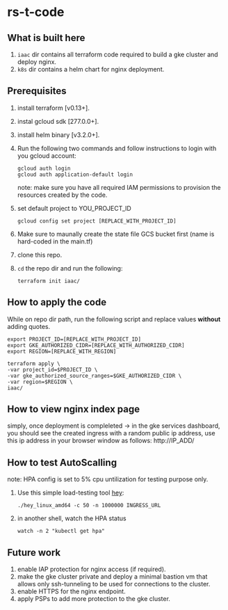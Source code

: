 # rs-t-code

## What is built here
1. ``` iaac ``` dir contains all terraform code required to build a gke cluster and deploy nginx.
2. ``` k8s ``` dir contains a helm chart for nginx deployment.

## Prerequisites
1. install terraform [v0.13+].
2. instal gcloud sdk [277.0.0+].
3. install helm binary [v3.2.0+].
4. Run the following two commands and follow instructions to login with you gcloud account:
    ```
    gcloud auth login
    gcloud auth application-default login
    ```
    note: make sure you have all required IAM permissions to provision the resources created by the code.

5. set default project to YOU_PROJECT_ID
    ```
    gcloud config set project [REPLACE_WITH_PROJECT_ID]
    ```
6. Make sure to maunally create the state file GCS bucket first (name is hard-coded in the main.tf)
7. clone this repo.
8. `cd` the repo dir and run the following:
    ```
    terraform init iaac/
    ```

## How to apply the code
While on repo dir path, run the following script and replace values **without** adding quotes.
```
export PROJECT_ID=[REPLACE_WITH_PROJECT_ID]
export GKE_AUTHORIZED_CIDR=[REPLACE_WITH_AUTHORIZED_CIDR]
export REGION=[REPLACE_WITH_REGION]

terraform apply \
-var project_id=$PROJECT_ID \
-var gke_authorized_source_ranges=$GKE_AUTHORIZED_CIDR \
-var region=$REGION \
iaac/
```

## How to view nginx index page
simply, once deployment is compleleted -> in the gke services dashboard, you should see the created ingress with a random public ip address, use this ip address in your browser window as follows: http://IP_ADD/

## How to test AutoScalling
note: HPA config is set to 5% cpu untilization for testing purpose only.

1. Use this simple load-testing tool [hey](https://github.com/rakyll/hey):
    ```
    ./hey_linux_amd64 -c 50 -n 1000000 INGRESS_URL
    ```
2. in another shell, watch the HPA status
    ```
    watch -n 2 "kubectl get hpa"
    ```

## Future work
1. enable IAP protection for nginx access (if required).
2. make the gke cluster private and deploy a minimal bastion vm that allows only ssh-tunneling to be used for connections to the cluster.
3. enable HTTPS for the nginx endpoint.
4. apply PSPs to add more protection to the gke cluster.